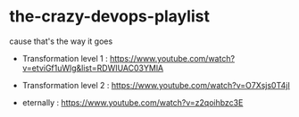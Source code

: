 # the-crazy-devops-playlist

cause that's the way it goes

* Transformation level 1 : https://www.youtube.com/watch?v=etviGf1uWlg&list=RDWIUAC03YMlA
* Transformation level 2 : https://www.youtube.com/watch?v=O7Xsjs0T4jI

* eternally : https://www.youtube.com/watch?v=z2qoihbzc3E

